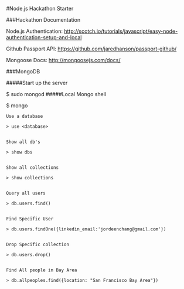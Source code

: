 #Node.js Hackathon Starter

###Hackathon Documentation

Node.js Authentication:
http://scotch.io/tutorials/javascript/easy-node-authentication-setup-and-local

Github Passport API:
https://github.com/jaredhanson/passport-github/

Mongoose Docs:
http://mongoosejs.com/docs/


###MongoDB


#####Start up the server

$ sudo mongod
#####Local Mongo shell

$ mongo


	Use a database

	> use <database>


	Show all db's

	> show dbs


	Show all collections

	> show collections


	Query all users

	> db.users.find()


	Find Specific User

	> db.users.findOne({linkedin_email:'jordeenchang@gmail.com'})


	Drop Specific collection

	> db.users.drop()


	Find All people in Bay Area

	> db.allpeoples.find({location: "San Francisco Bay Area"})